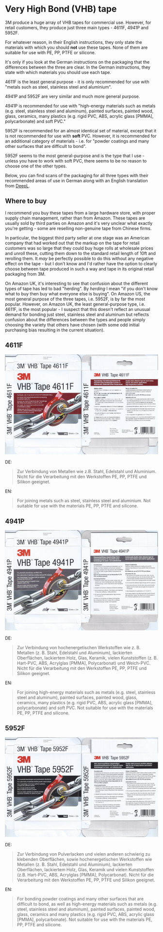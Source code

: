 Very High Bond (VHB) tape
=========================

3M produce a huge array of VHB tapes for commercial use. However, for retail customers, they produce just three main types - 4611F, 4941P and 5952F.

For whatever reason, in their English instructions, they only state the materials with which you should **not** use these tapes. None of them are suitable for use with PE, PP, PTFE or silicone.

It's only if you look at the German instructions on the packaging that the differences between the three are clear. In the German instructions, they state with which materials you should use each tape.

4611F is the least general purpose - it is only recommended for use with "metals such as steel, stainless steel and aluminium".

4941P and 5952F are very similar and much more general purpose.

4941P is recommended for use with "high-energy materials such as metals (e.g. steel, stainless steel and aluminum), painted surfaces, painted wood, glass, ceramics, many plastics (e.g. rigid PVC, ABS, acrylic glass [PMMA], polycarbonate) and soft PVC."

5952F is recommended for an almost identical set of material, except that it is not recommended for use with **soft** PVC. However, it is recommended for an additional category of materials - i.e. for "powder coatings and many other surfaces that are difficult to bond".

5952F seems to the most general-purpose and is the type that I use - unless you have to work with soft PVC, there seems to be no reason to choose one of the other types.

Below, you can find scans of the packaging for all three types with their recommended areas of use in German along with an English translation from [DeepL](https://www.deepl.com/translator).

Where to buy
------------

I recommend you buy these tapes from a large hardware store, with proper supply chain management, rather than from Amazon. These tapes are usually sold by third parties on Amazon and it's very unclear what exactly you're getting - some are reselling non-genuine tape from Chinese firms.

In particular, the biggest third party seller at one stage was an American company that had worked out that the markup on the tape for retail customers was so large that they could buy huge rolls at wholesale prices and unroll these, cutting them down to the standard retail length of 10ft and rerolling them. It _may_ be perfectly possible to do this without any negative effect on the tape - but I don't know and I'd rather have the option to clearly choose between tape produced in such a way and tape in its original retail packaging from 3M.

On Amazon UK, it's interesting to see that confusion about the different types of tape has led to bad "herding". By _herding_ I mean "if you don't know what to buy then buy what everyone else is buying". On Amazon US, the most general purpose of the three tapes, i.e. 5952F, is by far the most popular. However, on Amazon UK, the least general-purpose type, i.e. 4611F, is the most popular - I suspect that this doesn't reflect an unusual demand for bonding just steel, stainless steel and aluminum but reflects confusion about the differences between the types and people simply choosing the variety that others have chosen (with some odd initial purchasing bias resulting in the current situation).

4611F
-----

[![4611F](4611F.jpg)](4611F.png)

DE:

> Zur Verbindung von Metallen wie z.B. Stahl, Edelstahl und Aluminium. Nicht für die Verarbeitung mit den Werkstoffen PE, PP, PTFE und Silikon geeignet.

EN:

> For joining metals such as steel, stainless steel and aluminium. Not suitable for use with the materials PE, PP, PTFE and silicone.

4941P
-----


[![4941P](4941P.jpg)](4941P.png)

DE:

> Zur Verbindung von hochenergetischen Werkstoffen wie z. B. Metallen (z. B. Stahl, Edelstahl und Aluminium), lackierten Oberflächen, lackiertem Holz, Glas, Keramik, vielen Kunststoffen (z. B. Hart-PVC, ABS, Acrylglas [PMMA], Polycarbonat) und Weich-PVC. Nicht für die Verarbeitung mit den Werkstoffen PE, PP, PTFE und Silikon geeignet.

EN:

> For joining high-energy materials such as metals (e.g. steel, stainless steel and aluminum), painted surfaces, painted wood, glass, ceramics, many plastics (e.g. rigid PVC, ABS, acrylic glass [PMMA], polycarbonate) and soft PVC. Not suitable for use with the materials PE, PP, PTFE and silicone.

5952F
-----

[![5952F](5952F.jpg)](5952F.png)

DE:

> Zur Verbindung von Pulverlacken und vielen anderen schwierig zu klebenden Oberflächen, sowie hochenergetischen Werkstoffen wie Metallen (z. B. Stahl, Edelstahl und Aluminium), lackierten Oberflächen, lackiertem Holz, Glas, Keramik und vielen Kunststoffen (z.B. Hart-PVC, ABS, Acrylglas [PMMA], Polycarbonat). Nicht für die Verarbeitung mit den Werkstoffen PE, PP, PTFE und Silikon geeignet.

EN:

> For bonding powder coatings and many other surfaces that are difficult to bond, as well as high-energy materials such as metals (e.g. steel, stainless steel and aluminum), painted surfaces, painted wood, glass, ceramics and many plastics (e.g. rigid PVC, ABS, acrylic glass [PMMA], polycarbonate). Not suitable for use with the materials PE, PP, PTFE and silicone.
